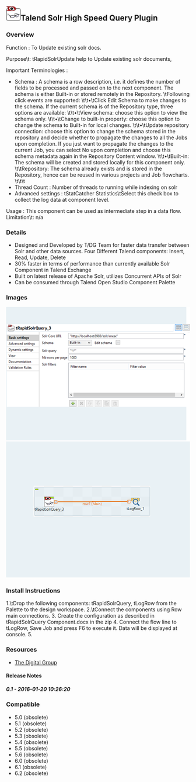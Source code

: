 ## <img src='./logo.jpg' width='40' height='40'>Talend Solr High Speed Query Plugin

### Overview
Function : To Update existing solr docs.


Purpose\t: tRapidSolrUpdate help to Update existing solr documents, 

Important Terminologies :
- Schema : A schema is a row description, i.e. it defines the number of fields to be processed and passed on to the next component. The schema is either Built-in or stored remotely in the Repository. 
\tFollowing click events are supported:
\t\t•\tClick Edit Schema to make changes to the schema. If the current schema is of the Repository type, three options are available:
\t\t•\tView schema: choose this option to view the schema only.
\t\t•\tChange to built-in property: choose this option to change the schema to Built-in for local changes.
\t\t•\tUpdate repository connection: choose this option to change the schema stored in the repository and decide whether to propagate the changes to all the Jobs upon completion. If you just want to propagate the changes to the current Job, you can select No upon completion and choose this schema metadata again in the Repository Content window.
\t\t•\tBuilt-in: The schema will be created and stored locally for this component only. 
\t\tRepository: The schema already exists and is stored in the Repository, hence can be reused in various projects and Job flowcharts. 
\t\t\t
- Thread Count : Number of threads to running while indexing on solr
- Advanced settings : tStatCatcher Statistics\tSelect this check box to collect the log data at component level. 

Usage : This component can be used as intermediate step in a data flow.
Limitation\t: n/a

### Details
- Designed and Developed by T/DG Team for faster data transfer between Solr and other data sources. Four Different Talend components:
Insert, Read, Update, Delete
- 30% faster in terms of performance than currently available Solr Component in Talend Exchange
- Built on latest release of Apache Solr, utilizes Concurrent APIs of Solr
- Can be consumed through Talend Open Studio Component Palette 

### Images
<a href='./screenshots/v_0.1__2.jpg'><img src='./screenshots/v_0.1__2.jpg' ></a>
<a href='./screenshots/v_0.1__1.jpg'><img src='./screenshots/v_0.1__1.jpg' ></a>


### Install Instructions
1.\tDrop the following components: tRapidSolrQuery, tLogRow from the Palette to the design workspace.
2.\tConnect the components using Row main connections.
3.  Create the configuration as described in tRapidSolrQuery Component.docx in the zip
4.  Connect the flow line to tLogRow, Save Job and press F6 to execute it. Data will be displayed at console.
5.  
### Resources
 * <a href=http://www.thedigitalgroup.com>The Digital Group</a>

#### Release Notes

##### 0.1 - 2016-01-20 10:26:20

### Compatible
 -  5.0 (obsolete)
 -   5.1 (obsolete)
 -   5.2 (obsolete)
 -   5.3 (obsolete)
 -   5.4 (obsolete)
 -   5.5 (obsolete)
 -   5.6 (obsolete)
 -   6.0 (obsolete)
 -   6.1 (obsolete)
 -   6.2 (obsolete)